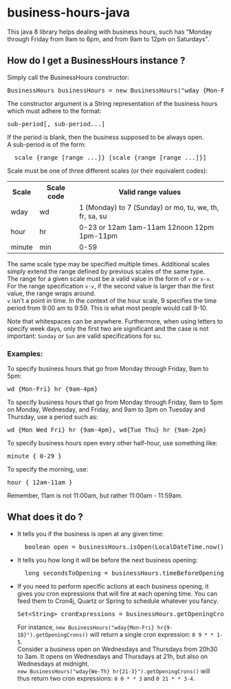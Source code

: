 <h1>business-hours-java</h1>

This java 8 library helps dealing with business hours, such has "Monday through Friday from 9am to 6pm, and from 9am to 12pm on Saturdays".

<h2> How do I get a BusinessHours instance ?</h2>

Simply call the BusinessHours constructor:

<pre>BusinessHours businessHours = new BusinessHours("wday {Mon-Fri} hour {9am-6pm}, wday {Sat} hour {9am-12pm}");</pre>

The constructor argument is a String representation of the business hours which must adhere to the format:

<pre>sub-period[, sub-period...]</pre>

If the period is blank, then the business supposed to be always open.
<br>
A sub-period is of the form:
<pre>  scale {range [range ...]} [scale {range [range ...]}]</pre>
Scale must be one of three different scales (or their equivalent codes):
 <table summary="valid period scales">
  <tr>
    <th>Scale</th>
    <th>Scale code</th>
    <th>Valid range values</th>
  </tr>
  <tr>
    <td>wday</td>
    <td>wd</td>
    <td>1 (Monday) to 7 (Sunday) or mo, tu, we, th, fr, sa, su</td>
  </tr>
  <tr>
    <td>hour</td>
    <td>hr</td>
    <td>0-23 or 12am 1am-11am 12noon 12pm 1pm-11pm</td>
  </tr>
  <tr>
    <td>minute</td>
    <td>min</td>
    <td>0-59</td>
  </tr>
 </table>
 
 The same scale type may be specified multiple times. Additional scales simply extend the range defined by previous scales of the same type.
 <br>
 The range for a given scale must be a valid value in the form of <code>v</code> or <code>v-v</code>.
 <br>
 For the range specification <code>v-v</code>, if the second value is larger than the first value, the range wraps around.
 <br>
 <code>v</code> isn't a point in time. In the context of the hour scale, 9 specifies the time period from 9:00 am to 9:59.
 This is what most people would call 9-10.
 <p>
 Note that whitespaces can be anywhere.
 Furthermore, when using letters to specify week days, only the first two are significant and the case is not important:
 <code>Sunday</code> or <code>Sun</code> are valid specifications for su.
 
 <h3>Examples:</h3>
 
 To specify  business hours that go from Monday through Friday, 9am to 5pm:
 
 <pre>wd {Mon-Fri} hr {9am-4pm}</pre>
 
 To specify business hours that go from Monday through Friday, 9am to 5pm on Monday, Wednesday, and Friday, and 9am to 3pm on Tuesday and Thursday,
 use a period such as:
 
 <pre>wd {Mon Wed Fri} hr {9am-4pm}, wd{Tue Thu} hr {9am-2pm}</pre>
 
 To specify business hours open every other half-hour, use something like:
 <pre>minute { 0-29 }</pre>
 
 To specify the morning, use:
 
 <pre>hour { 12am-11am }</pre>
 
 Remember, 11am is not 11:00am, but rather 11:00am - 11:59am.
 
 <h2>What does it do ?</h2>
 
 <ul>
 <li>
    It tells you if the business is open at any given time:
    <pre>  boolean open = businessHours.isOpen(LocalDateTime.now());</pre>
 </li>
 <li>
    It tells you how long it will be before the next business opening:
    <pre>  long secondsToOpening = businessHours.timeBeforeOpening(LocalDateTime.now(), ChronoUnit.SECONDS);</pre>
  </li>
  <li>
    If you need to perform specific actions at each business opening, it gives you cron expressions that will fire at each opening time.
    You can feed them to Cron4j, Quartz or Spring to schedule whatever you fancy.
    <pre>Set&#60;String&#62; cronExpressions = businessHours.getOpeningCrons();</pre>
    For instance, <code>new BusinessHours("wday{Mon-Fri} hr{9-18}").getOpeningCrons()</code> will return a single cron expression: <code>0 9 * * 1-5</code>.
    <br>
    Consider a business open on Wednesdays and Thursdays from 20h30 to 3am. It opens on Wednesdays and Thursdays at 21h, but also on Wednesdays at midnight.<br>
    <code>new BusinessHours("wday{We-Th} hr{21-3}").getOpeningCrons()</code> will thus return two cron expressions: <code>0 0 * * 3</code> and <code>0 21 * * 3-4</code>.
  </ul>

